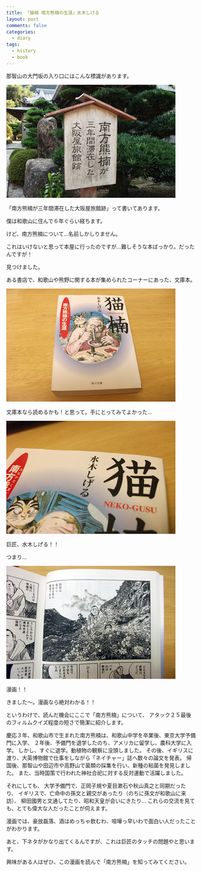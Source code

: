 ```yaml
---
title: 『猫楠 南方熊楠の生涯』水木しげる
layout: post
comments: false
categories:
  - diary
tags:
  - history
  - book
---
```

那智山の大門坂の入り口にはこんな標識があります。

![南方熊楠が三年間滞在した大阪屋旅館跡][1]

「南方熊楠が三年間滞在した大阪屋旅館跡」って書いてあります。

僕は和歌山に住んで６年ぐらい経ちます。

けど、南方熊楠について…名前しかしりません。

これはいけないと思って本屋に行ったのですが…難しそうな本ばっかり。だったんですが！

見つけました。

ある書店で、和歌山や熊野に関する本が集められたコーナーにあった、文庫本。

![猫楠表紙][2]

文庫本なら読めるかも！と思って。手にとってみてよかった…

![猫楠表紙アップ][3]

巨匠、水木しげる！！

つまり…

![猫楠中身][4]

漫画！！

きました～。漫画なら絶対わかる！！

というわけで、読んだ機会にここで「南方熊楠」について、
アタック２５最後のフィルムクイズ程度の短さで簡潔に紹介します。

慶応３年、和歌山市で生まれた南方熊楠は、和歌山中学を卒業後、東京大学予備門に入学、
２年後、予備門を退学したのち、アメリカに留学し、農科大学に入学。
しかし、すぐに退学。動植物の観察に没頭しました。
その後、イギリスに渡り、大英博物館で仕事をしながら「ネイチャー」誌へ数々の論文を発表。
帰国後、那智山や田辺市や高野山で菌類の採集を行い、新種の粘菌を発見しました。
また、当時国策で行われた神社合祀に対する反対運動で活躍しました。

それにしても、
大学予備門で、正岡子規や夏目漱石や秋山真之と同期だったり、
イギリスで、亡命中の孫文と親交があったり（のちに孫文が和歌山に来訪）、
柳田國男と文通してたり、昭和天皇が会いにきたり…
これらの交流を見ても、とても偉大な人だったことが伺えます。

漫画では、豪放磊落、酒はめっちゃ飲むわ、喧嘩っ早いわで面白い人だったことがわかります。

あと、下ネタがかなり出てくるんですが、これは巨匠のタッチの問題やと思います。

興味がある人はぜひ、この漫画を読んで「南方熊楠」を知ってみてください。


 [1]: /img/uploads/2010/02/nekogusu-1.jpg
 [2]: /img/uploads/2010/02/nekogusu-2.jpg
 [3]: /img/uploads/2010/02/nekogusu-3.jpg
 [4]: /img/uploads/2010/02/nekogusu-4.jpg
